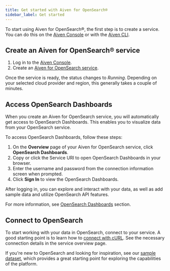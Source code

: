 ```yaml
---
title: Get started with Aiven for OpenSearch®
sidebar_label: Get started
---
```


To start using Aiven for OpenSearch®, the first step is to create a service. You can do this on the [Aiven Console](https://console.aiven.io/) or with the [Aiven CLI](https://github.com/aiven/aiven-client).

## Create an Aiven for OpenSearch® service

1. Log in to the [Aiven Console](https://console.aiven.io/).
1. Create an [Aiven for OpenSearch service](/docs/platform/howto/create_new_service).

Once the service is ready, the status changes to *Running*. Depending on
your selected cloud provider and region, this generally takes a couple
of minutes.

## Access OpenSearch Dashboards

When you create an Aiven for OpenSearch service, you will automatically
get access to OpenSearch Dashboards. This enables you to visualize data from your
OpenSearch service.

To access OpenSearch Dashboards, follow these steps:

1. On the **Overview** page of your Aiven for OpenSearch service, click
   **OpenSearch Dashboards**.
1. Copy or click the Service URI to open OpenSearch Dashboards in
   your browser.
1. Enter the username and password from the connection information
   screen when prompted.
1. Click **Sign In** to view the OpenSearch Dashboards.

After logging in, you can explore and interact with your data, as well
as add sample data and utilize OpenSearch API features.

For more information, see
[OpenSearch Dashboards](/docs/products/opensearch/dashboards) section.

## Connect to OpenSearch

To start working with your data in OpenSearch, connect to your service.
A good starting point is to learn how to
[connect with cURL](/docs/products/opensearch/howto/opensearch-with-curl). See the necessary connection details in the
service overview page.

If you're new to OpenSearch and looking for inspiration, see our
[sample dataset](/docs/products/opensearch/howto/sample-dataset),
which provides a great starting point for exploring the capabilities of
the platform.
